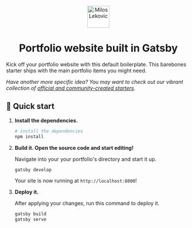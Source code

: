<p align="center">
  <a href="https://www.linkedin.com/in/miloslekovic/">
    <img alt="Milos Lekovic" src="src/images/favicon.ico" width="60" />
  </a>
</p>
<h1 align="center">
  Portfolio website built in Gatsby
</h1>

Kick off your portfolio website with this default boilerplate. This barebones starter ships with the main portfolio items you might need. 

_Have another more specific idea? You may want to check out our vibrant collection of [official and community-created starters](https://www.gatsbyjs.org/docs/gatsby-starters/)._

## 🚀 Quick start

1.  **Install the dependencies.**

    ```sh
    # install the dependencies
    npm install
    ```

2.  **Build it. Open the source code and start editing!**

    Navigate into your your portfolio's directory and start it up.

    ```sh
    gatsby develop
    ```
    Your site is now running at `http://localhost:8000`!

3.  **Deploy it.**

    After applying your changes, run this command to deploy it.

    ```sh
    gatsby build
    gatsby serve
    ```

